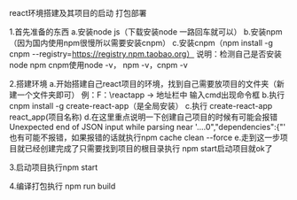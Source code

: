 react环境搭建及其项目的启动 打包部署



1.首先准备的东西
a.安装node js（下载安装node 一路回车就可以）
b.安装npm（因为国内使用npm很慢所以需要安装cnpm）
c.安装cnpm（npm install -g cnpm --registry=https://registry.npm.taobao.org）
说明：检测自己是否安装node npm cnpm使用node -v， npm -v，cnpm -v

2.搭建环境
a.开始搭建自己react项目的环境，找到自己需要放项目的文件夹（新建一个文件夹即可） 例：F：\reactapp -> 地址栏中   输入cmd出现命令框
b.执行cnpm install -g create-react-app（是全局安装）
c.执行 create-react-app react_app(项目名称)
d.在这里重点说明一下创建自己项目的时候有可能会报错Unexpected end of JSON input while parsing near '....0","dependencies":{"' 也有可能不报错，如果报错的话就执行npm cache clean --force
e.走到这一步项目就已经创建完成了只需要找到项目的根目录执行 npm start启动项目就ok了

3.启动项目执行npm start 

4.编译打包执行 npm run build